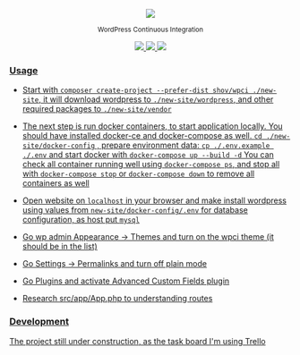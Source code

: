 <p align="center"><img src="https://comet.by/img/wpci-logo-0-compiled.svg"></p>
<p align="center"><sup>WordPress Continuous Integration</sup></p>
<p align="center">
<a href="https://travis-ci.org/shov/wpci-core"><img src="https://travis-ci.org/shov/wpci.svg?branch=master">
<img src="https://img.shields.io/packagist/dt/shov/wpci.svg">
<img src="https://img.shields.io/github/license/shov/wpci.svg">
</p>

### Usage

* Start with `composer create-project --prefer-dist shov/wpci ./new-site`, 
it will download wordpress to `./new-site/wordpress`, 
and other required packages to `./new-site/vendor`


* The next step is run docker containers, to start application locally. 
You should have installed docker-ce and docker-compose as well. 
`cd ./new-site/docker-config` , prepare environment data: `cp ./.env.example ./.env` 
and start docker with `docker-compose up --build -d` 
You can check all container running well using `docker-compose ps`, 
and stop all with `docker-compose stop` 
or `docker-compose down` to remove all containers as well 


* Open website on `localhost` in your browser and make install wordpress using values from 
`new-site/docker-config/.env` for database configuration, as host put `mysql`


* Go wp admin Appearance -> Themes and turn on the wpci theme (it should be in the list)
* Go Settings -> Permalinks and turn off plain mode
* Go Plugins and activate Advanced Custom Fields plugin


* Research src/app/App.php to understanding routes

### Development

The project still under construction, as [the task board I'm using Trello](https://trello.com/b/bEfVUNZF/wpci)